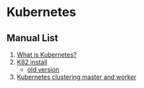# Kubernetes

## Manual List

1. [What is Kubernetes?](Kubernetes.md)
2. [K82 install](Kubernetes_install_manual_new.md)
   - [old version](Kubernetes_install_manual.md)
3. [Kubernetes clustering master and worker](Kubernetes_clustering_master_worker.md)
